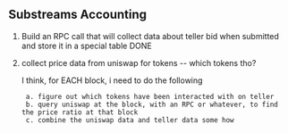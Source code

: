 


## Substreams Accounting 



1.  Build an RPC call that will collect data about teller bid when submitted and store it in a special table DONE

2. collect price data from uniswap for tokens -- which tokens tho?   
    
    I think, for EACH block, i need to do the following 
    
        a. figure out which tokens have been interacted with on teller 
        b. query uniswap at the block, with an RPC or whatever, to find the price ratio at that block 
        c. combine the uniswap data and teller data some how 


